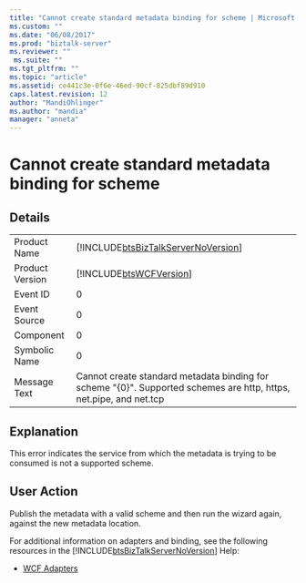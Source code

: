 ```yaml
---
title: "Cannot create standard metadata binding for scheme | Microsoft Docs"
ms.custom: ""
ms.date: "06/08/2017"
ms.prod: "biztalk-server"
ms.reviewer: ""
 ms.suite: ""
ms.tgt_pltfrm: ""
ms.topic: "article"
ms.assetid: ce441c3e-0f6e-46ed-90cf-825dbf89d910
caps.latest.revision: 12
author: "MandiOhlinger"
ms.author: "mandia"
manager: "anneta"
---
```

# Cannot create standard metadata binding for scheme
## Details  
  
|||  
|-|-|  
|Product Name|[!INCLUDE[btsBizTalkServerNoVersion](../includes/btsbiztalkservernoversion-md.md)]|  
|Product Version|[!INCLUDE[btsWCFVersion](../includes/btswcfversion-md.md)]|  
|Event ID|0|  
|Event Source|0|  
|Component|0|  
|Symbolic Name|0|  
|Message Text|Cannot create standard metadata binding for scheme "{0}". Supported schemes are http, https, net.pipe, and net.tcp|  
  
## Explanation  
 This error indicates the service from which the metadata is trying to be consumed is not a supported scheme.  
  
## User Action  
 Publish the metadata with a valid scheme and then run the wizard again, against the new metadata location.  
  
 For additional information on adapters and binding, see the following resources in the [!INCLUDE[btsBizTalkServerNoVersion](../includes/btsbiztalkservernoversion-md.md)] Help:  
  
-   [WCF Adapters](../core/wcf-adapters.md)